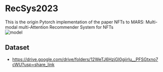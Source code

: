 # RecSys2023
This is the origin Pytorch implementation of the paper NFTs to MARS: Multi-modal multi-Attention Recommender System for NFTs	
![model](https://github.com/youngandbin/RecSys2023/assets/55610140/9031c57a-e29a-40c0-8c8c-7369751dd7aa)

## Dataset
- https://drive.google.com/drive/folders/12WeTJ6HzjGI0giirlu__PFSGtxno7cWU?usp=share_link
